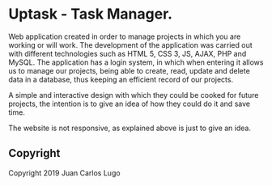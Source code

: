 # Uptask - Task Manager.

Web application created in order to manage projects in which you are working or will work. The development of the application was carried out with different technologies such as HTML 5, CSS 3, JS, AJAX, PHP and MySQL. The application has a login system, in which when entering it allows us to manage our projects, being able to create, read, update and delete data in a database, thus keeping an efficient record of our projects.

A simple and interactive design with which they could be cooked for future projects, the intention is to give an idea of how they could do it and save time.

The website is not responsive, as explained above is just to give an idea.

## Copyright

Copyright 2019 Juan Carlos Lugo
